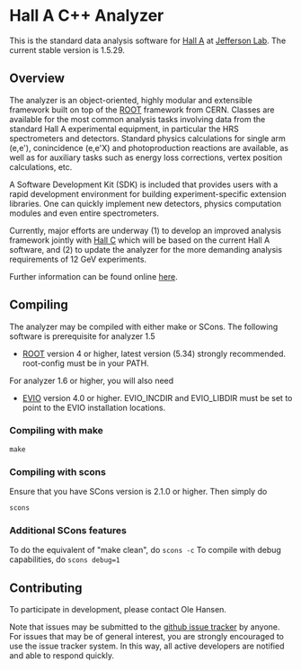 Hall A C++ Analyzer
===================

This is the standard data analysis software for
[Hall A](http://hallaweb.jlab.org/) at [Jefferson Lab](http://www.jlab.org).
The current stable version is 1.5.29.

Overview
--------
The analyzer is an object-oriented, highly modular and extensible
framework built on top of the [ROOT](http://root.cern.ch) framework
from CERN.  Classes are available for the most common analysis tasks
involving data from the standard Hall A experimental equipment, in
particular the HRS spectrometers and detectors. Standard physics
calculations for single arm (e,e'), conincidence (e,e'X) and
photoproduction reactions are available, as well as for auxiliary
tasks such as energy loss corrections, vertex position calculations,
etc.

A Software Development Kit (SDK) is included that provides users with a
rapid development environment for building experiment-specific extension
libraries. One can quickly implement new detectors, physics computation
modules and even entire spectrometers.

Currently, major efforts are underway (1) to develop an improved
analysis framework jointly with [Hall C](http://www.jlab.org/Hall-C/)
which will be based on the current Hall A software, and (2) to update
the analyzer for the more demanding analysis requirements of 12 GeV
experiments.

Further information can be found online [here](http://hallaweb.jlab.org/podd/).

Compiling
---------
The analyzer may be compiled with either make or SCons. The following
software is prerequisite for analyzer 1.5

* [ROOT](http://root.cern.ch) version 4 or higher, latest version (5.34)
  strongly recommended. root-config must be in your PATH.

For analyzer 1.6 or higher, you will also need

* [EVIO](https://coda.jlab.org/drupal/content/event-io-evio) version 4.0
 or higher. EVIO_INCDIR and EVIO_LIBDIR must be set to point to the EVIO
 installation locations.

### Compiling with make
    make

### Compiling with scons
Ensure that you have SCons version is 2.1.0 or higher. Then simply do

    scons

### Additional SCons features
To do the equivalent of "make clean", do
`scons -c`
To compile with debug capabilities, do
`scons debug=1`

Contributing
------------
To participate in development, please contact Ole Hansen.

Note that issues may be submitted to the
[github issue tracker](https://github.com/JeffersonLab/analyzer/issues?state=open)
by anyone. For issues that may be of general interest, you are strongly
encouraged to use the issue tracker system. In this way, all active
developers are notified and able to respond quickly.